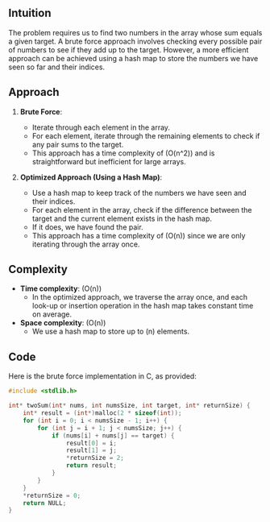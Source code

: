 ## Intuition
The problem requires us to find two numbers in the array whose sum equals a given target. A brute force approach involves checking every possible pair of numbers to see if they add up to the target. However, a more efficient approach can be achieved using a hash map to store the numbers we have seen so far and their indices.

## Approach
1. **Brute Force**: 
   - Iterate through each element in the array.
   - For each element, iterate through the remaining elements to check if any pair sums to the target.
   - This approach has a time complexity of \(O(n^2)\) and is straightforward but inefficient for large arrays.

2. **Optimized Approach (Using a Hash Map)**:
   - Use a hash map to keep track of the numbers we have seen and their indices.
   - For each element in the array, check if the difference between the target and the current element exists in the hash map.
   - If it does, we have found the pair.
   - This approach has a time complexity of \(O(n)\) since we are only iterating through the array once.

## Complexity
- **Time complexity**: \(O(n)\)
  - In the optimized approach, we traverse the array once, and each look-up or insertion operation in the hash map takes constant time on average.
- **Space complexity**: \(O(n)\)
  - We use a hash map to store up to \(n\) elements.

## Code

Here is the brute force implementation in C, as provided:

```c
#include <stdlib.h>

int* twoSum(int* nums, int numsSize, int target, int* returnSize) {
    int* result = (int*)malloc(2 * sizeof(int));
    for (int i = 0; i < numsSize - 1; i++) {
        for (int j = i + 1; j < numsSize; j++) {
            if (nums[i] + nums[j] == target) {
                result[0] = i;
                result[1] = j;
                *returnSize = 2;
                return result;
            }
        }
    }
    *returnSize = 0;
    return NULL;
}
```
